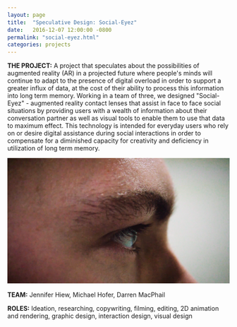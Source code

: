 ```yaml
---
layout: page
title:  "Speculative Design: Social-Eyez"
date:   2016-12-07 12:00:00 -0800
permalink: "social-eyez.html"
categories: projects
---
```

<b>THE PROJECT:</b>  A project that speculates about the possibilities of augmented reality (AR) in a projected future where people's minds will continue to adapt to the presence of digital overload in order to support a greater influx of data, at the cost of their ability to process this information into long term memory. Working in a team of three, we designed "Social-Eyez" - augmented reality contact lenses that assist in face to face social situations by providing users with a wealth of information about their conversation partner as well as visual tools to enable them to use that data to maximum effect. This technology is intended for everyday users who rely on or desire digital assistance during social interactions in order to compensate for a diminished capacity for creativity and deficiency in utilization of long term memory.

<div id="gallery">
	<div class="row">
  		<article class="12u$(small) work-item">
			<a href="https://youtu.be/S3UB-dU-CvE" data-poptrox="youtube,1280x720" class="image fit thumb"><img src="images/project-thumbnails/SocialEyez.png" title="Speculative Design: Social-Eyez" /></a>
		</article>
	</div>
</div>

<b>TEAM:</b> Jennifer Hiew, Michael Hofer, Darren MacPhail

<b>ROLES:</b> Ideation, researching, copywriting, filming, editing, 2D animation and rendering, graphic design, interaction design, visual design
